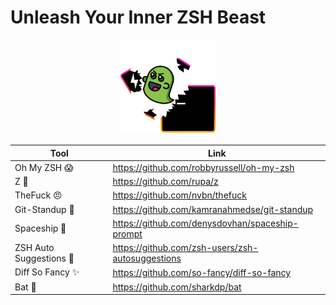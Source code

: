 # Unleash Your Inner ZSH Beast

<p align="center">
<img src="./assets/unleash.png" alt="unleash your inner zsh beast" width="30%" />
</p>

| Tool                           | Link                                             |
| ------------------------------ | ------------------------------------------------ |
| Oh My ZSH :scream:             | https://github.com/robbyrussell/oh-my-zsh        |
| Z :runner:                     | https://github.com/rupa/z                        |
| TheFuck :angry:                | https://github.com/nvbn/thefuck                  |
| Git-Standup :raising_hand:     | https://github.com/kamranahmedse/git-standup     |
| Spaceship :rocket:             | https://github.com/denysdovhan/spaceship-prompt  |
| ZSH Auto Suggestions :robot: | https://github.com/zsh-users/zsh-autosuggestions |
| Diff So Fancy :sparkles: | https://github.com/so-fancy/diff-so-fancy |
| Bat :bat: | https://github.com/sharkdp/bat|





